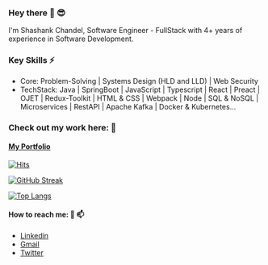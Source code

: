 ### Hey there 👋 😎

I'm Shashank Chandel, Software Engineer - FullStack with 4+ years of experience in Software Development.

### Key Skills ⚡ 
- Core: Problem-Solving | Systems Design (HLD and LLD) | Web Security
- TechStack: Java | SpringBoot | JavaScript | Typescript | React | Preact | OJET | Redux-Toolkit | HTML & CSS | Webpack | Node | SQL & NoSQL | Microservices | RestAPI | Apache Kafka | Docker & Kubernetes...

### Check out my work here: 🔭
#### [My Portfolio](https://shashank-portfolio-one.vercel.app/)



[![Hits](https://hits.seeyoufarm.com/api/count/incr/badge.svg?url=https%3A%2F%2Fshashank-portfolio-one.vercel.app&count_bg=%2379C83D&title_bg=%23555555&icon=&icon_color=%23E7E7E7&title=hits&edge_flat=false)](https://hits.seeyoufarm.com)

[![GitHub Streak](https://streak-stats.demolab.com?user=shashankch&mode=weekly&theme=dark&hide_border=true&fire=571EDD)](https://shashank-portfolio-one.vercel.app/)

[![Top Langs](https://github-readme-stats-sigma-five.vercel.app/api/top-langs/?username=shashankch&exclude_repo=EcomSite&layout=donut-vertical&theme=dark&hide_border=true)](https://shashank-portfolio-one.vercel.app/)

#### How to reach me: 💬 📫
- [Linkedin](https://www.linkedin.com/in/shashank0705/)
- [Gmail](mailto:shashakchandel@gmail.com)
- [Twitter](https://twitter.com/shchande0705)
<!--
**shashankch/shashankch** is a ✨ _special_ ✨ repository because its `README.md` (this file) appears on your GitHub profile.

Here are some ideas to get you started:

- 🔭 I’m currently working on ...
- 🌱 I’m currently learning ...
- 👯 I’m looking to collaborate on ...
- 🤔 I’m looking for help with ...
- 💬 Ask me about ...
- 📫 How to reach me: ...
- 😄 Pronouns: ...
- ⚡ Fun fact: ...
-->
